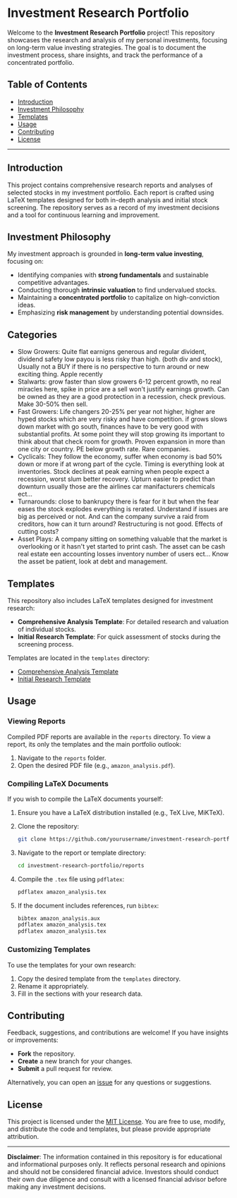 # Investment Research Portfolio

Welcome to the **Investment Research Portfolio** project! This repository showcases the research and analysis of my personal investments, focusing on long-term value investing strategies. The goal is to document the investment process, share insights, and track the performance of a concentrated portfolio.

## Table of Contents

- [Introduction](#introduction)
- [Investment Philosophy](#investment-philosophy)
- [Templates](#templates)
- [Usage](#usage)
- [Contributing](#contributing)
- [License](#license)

---

## Introduction

This project contains comprehensive research reports and analyses of selected stocks in my investment portfolio. Each report is crafted using LaTeX templates designed for both in-depth analysis and initial stock screening. The repository serves as a record of my investment decisions and a tool for continuous learning and improvement.

## Investment Philosophy

My investment approach is grounded in **long-term value investing**, focusing on:

- Identifying companies with **strong fundamentals** and sustainable competitive advantages.
- Conducting thorough **intrinsic valuation** to find undervalued stocks.
- Maintaining a **concentrated portfolio** to capitalize on high-conviction ideas.
- Emphasizing **risk management** by understanding potential downsides.


## Categories
- Slow Growers: Quite flat earnigns generous and regular divident, dividend safety low payou is less risky than high. (both div and stock), Usually not a BUY if there is no perspective to turn around or new exciting thing. Apple recently
- Stalwarts: grow faster than slow growers 6-12 percent growth, no real miracles here, spike in price are a sell won't justify earnings growth. Can be owned as they are a good protection in a recession, check previous. Make 30-50% then sell.
- Fast Growers: Life changers 20-25% per year not higher, higher are hyped stocks which are very risky and have competition. if grows slows down market with go south, finances have to be very good with substantial profits. At some point they will stop growing its important to think about that check room for growth. Proven expansion in more than one city or country. PE below growth rate. Rare companies.
- Cyclicals: They follow the economy, suffer when economy is bad 50% down or more if at wrong part of the cycle. Timing is everything look at inventories. Stock declines at peak earning when people expect a recession, worst slum better recovery. Upturn easier to predict than downturn usually those are the airlines car manifacturers chemicals ect...
- Turnarounds: close to bankrupcy there is fear for it but when the fear eases the stock explodes everything is rerated. Understand if issues are big as perceived or not. And can the company survive a raid from creditors, how can it turn around? Restructuring is not good. Effects of cutting costs?
- Asset Plays: A company sitting on something valuable that the market is overlooking or it hasn't yet started to print cash. The asset can be cash real estate een accounting losses inventory number of users ect... Know the asset be patient, look at debt and management.


## Templates

This repository also includes LaTeX templates designed for investment research:

- **Comprehensive Analysis Template**: For detailed research and valuation of individual stocks.
- **Initial Research Template**: For quick assessment of stocks during the screening process.

Templates are located in the `templates` directory:

- [Comprehensive Analysis Template](templates/comprehensive_analysis_template.tex)
- [Initial Research Template](templates/initial_research_template.tex)

## Usage

### Viewing Reports

Compiled PDF reports are available in the `reports` directory. To view a report, its only the templates and the main portfolio outlook:

1. Navigate to the `reports` folder.
2. Open the desired PDF file (e.g., `amazon_analysis.pdf`).

### Compiling LaTeX Documents

If you wish to compile the LaTeX documents yourself:

1. Ensure you have a LaTeX distribution installed (e.g., TeX Live, MiKTeX).
2. Clone the repository:

   ```bash
   git clone https://github.com/yourusername/investment-research-portfolio.git
   ```

3. Navigate to the report or template directory:

   ```bash
   cd investment-research-portfolio/reports
   ```

4. Compile the `.tex` file using `pdflatex`:

   ```bash
   pdflatex amazon_analysis.tex
   ```

5. If the document includes references, run `bibtex`:

   ```bash
   bibtex amazon_analysis.aux
   pdflatex amazon_analysis.tex
   pdflatex amazon_analysis.tex
   ```

### Customizing Templates

To use the templates for your own research:

1. Copy the desired template from the `templates` directory.
2. Rename it appropriately.
3. Fill in the sections with your research data.

## Contributing

Feedback, suggestions, and contributions are welcome! If you have insights or improvements:

- **Fork** the repository.
- **Create** a new branch for your changes.
- **Submit** a pull request for review.

Alternatively, you can open an [issue](https://github.com/yourusername/investment-research-portfolio/issues) for any questions or suggestions.

## License

This project is licensed under the [MIT License](LICENSE). You are free to use, modify, and distribute the code and templates, but please provide appropriate attribution.

---

**Disclaimer**: The information contained in this repository is for educational and informational purposes only. It reflects personal research and opinions and should not be considered financial advice. Investors should conduct their own due diligence and consult with a licensed financial advisor before making any investment decisions.
